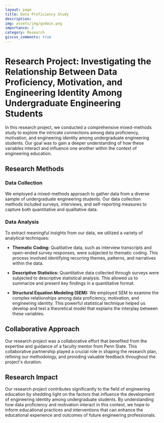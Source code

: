 ```yaml
---
layout: page
title: Data Proficiency Study
description: 
img: assets/img/godwin.png
importance: 2
category: Research
giscus_comments: true
---
```


# Research Project: Investigating the Relationship Between Data Proficiency, Motivation, and Engineering Identity Among Undergraduate Engineering Students

In this research project, we conducted a comprehensive mixed-methods study to explore the intricate connections among data proficiency, motivation, and engineering identity among undergraduate engineering students. Our goal was to gain a deeper understanding of how these variables interact and influence one another within the context of engineering education.

## Research Methods

### Data Collection

We employed a mixed-methods approach to gather data from a diverse sample of undergraduate engineering students. Our data collection methods included surveys, interviews, and self-reporting measures to capture both quantitative and qualitative data.

### Data Analysis

To extract meaningful insights from our data, we utilized a variety of analytical techniques:

- **Thematic Coding:** Qualitative data, such as interview transcripts and open-ended survey responses, were subjected to thematic coding. This process involved identifying recurring themes, patterns, and narratives within the data.

- **Descriptive Statistics:** Quantitative data collected through surveys were subjected to descriptive statistical analysis. This allowed us to summarize and present key findings in a quantitative format.

- **Structural Equation Modeling (SEM):** We employed SEM to examine the complex relationships among data proficiency, motivation, and engineering identity. This powerful statistical technique helped us develop and test a theoretical model that explains the interplay between these variables.

## Collaborative Approach

Our research project was a collaborative effort that benefited from the expertise and guidance of a faculty mentor from Penn State. This collaborative partnership played a crucial role in shaping the research plan, refining our methodology, and providing valuable feedback throughout the project's duration.

## Research Impact

Our research project contributes significantly to the field of engineering education by shedding light on the factors that influence the development of engineering identity among undergraduate students. By understanding how data proficiency and motivation interact in this context, we hope to inform educational practices and interventions that can enhance the educational experience and outcomes of future engineering professionals.


